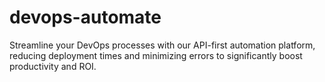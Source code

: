 # devops-automate
Streamline your DevOps processes with our API-first automation platform, reducing deployment times and minimizing errors to significantly boost productivity and ROI.
